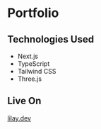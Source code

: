 # Portfolio

## Technologies Used

- Next.js
- TypeScript
- Tailwind CSS
- Three.js

## Live On

[lilay.dev](https://lilay.dev)
